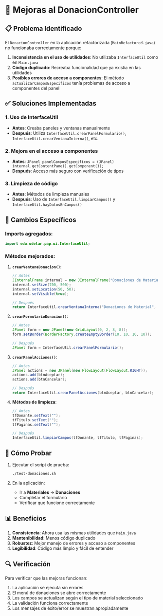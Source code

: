 # 🔧 Mejoras al DonacionController

## 📋 Problema Identificado

El `DonacionController` en la aplicación refactorizada (`MainRefactored.java`) no funcionaba correctamente porque:

1. **Inconsistencia en el uso de utilidades**: No utilizaba `InterfaceUtil` como en `Main.java`
2. **Código duplicado**: Recreaba funcionalidad que ya existía en las utilidades
3. **Posibles errores de acceso a componentes**: El método `actualizarCamposEspecificos` tenía problemas de acceso a componentes del panel

## ✅ Soluciones Implementadas

### 1. Uso de InterfaceUtil
- **Antes**: Creaba paneles y ventanas manualmente
- **Después**: Utiliza `InterfaceUtil.crearPanelFormulario()`, `InterfaceUtil.crearVentanaInterna()`, etc.

### 2. Mejora en el acceso a componentes
- **Antes**: `JPanel panelCamposEspecificos = (JPanel) internal.getContentPane().getComponent(1);`
- **Después**: Acceso más seguro con verificación de tipos

### 3. Limpieza de código
- **Antes**: Métodos de limpieza manuales
- **Después**: Uso de `InterfaceUtil.limpiarCampos()` y `InterfaceUtil.hayDatosEnCampos()`

## 🔄 Cambios Específicos

### Imports agregados:
```java
import edu.udelar.pap.ui.InterfaceUtil;
```

### Métodos mejorados:

1. **`crearVentanaDonacion()`**:
   ```java
   // Antes
   JInternalFrame internal = new JInternalFrame("Donaciones de Material", true, true, true, true);
   internal.setSize(700, 500);
   internal.setLocation(50, 50);
   internal.setVisible(true);
   
   // Después
   return InterfaceUtil.crearVentanaInterna("Donaciones de Material", 700, 500);
   ```

2. **`crearFormularioDonacion()`**:
   ```java
   // Antes
   JPanel form = new JPanel(new GridLayout(0, 2, 8, 8));
   form.setBorder(BorderFactory.createEmptyBorder(10, 10, 10, 10));
   
   // Después
   JPanel form = InterfaceUtil.crearPanelFormulario();
   ```

3. **`crearPanelAcciones()`**:
   ```java
   // Antes
   JPanel actions = new JPanel(new FlowLayout(FlowLayout.RIGHT));
   actions.add(btnAceptar);
   actions.add(btnCancelar);
   
   // Después
   return InterfaceUtil.crearPanelAcciones(btnAceptar, btnCancelar);
   ```

4. **Métodos de limpieza**:
   ```java
   // Antes
   tfDonante.setText("");
   tfTitulo.setText("");
   tfPaginas.setText("");
   
   // Después
   InterfaceUtil.limpiarCampos(tfDonante, tfTitulo, tfPaginas);
   ```

## 🧪 Cómo Probar

1. Ejecutar el script de prueba:
   ```bash
   ./test-donaciones.sh
   ```

2. En la aplicación:
   - Ir a **Materiales** → **Donaciones**
   - Completar el formulario
   - Verificar que funcione correctamente

## 📊 Beneficios

1. **Consistencia**: Ahora usa las mismas utilidades que `Main.java`
2. **Mantenibilidad**: Menos código duplicado
3. **Robustez**: Mejor manejo de errores y acceso a componentes
4. **Legibilidad**: Código más limpio y fácil de entender

## 🔍 Verificación

Para verificar que las mejoras funcionan:

1. La aplicación se ejecuta sin errores
2. El menú de donaciones se abre correctamente
3. Los campos se actualizan según el tipo de material seleccionado
4. La validación funciona correctamente
5. Los mensajes de éxito/error se muestran apropiadamente
